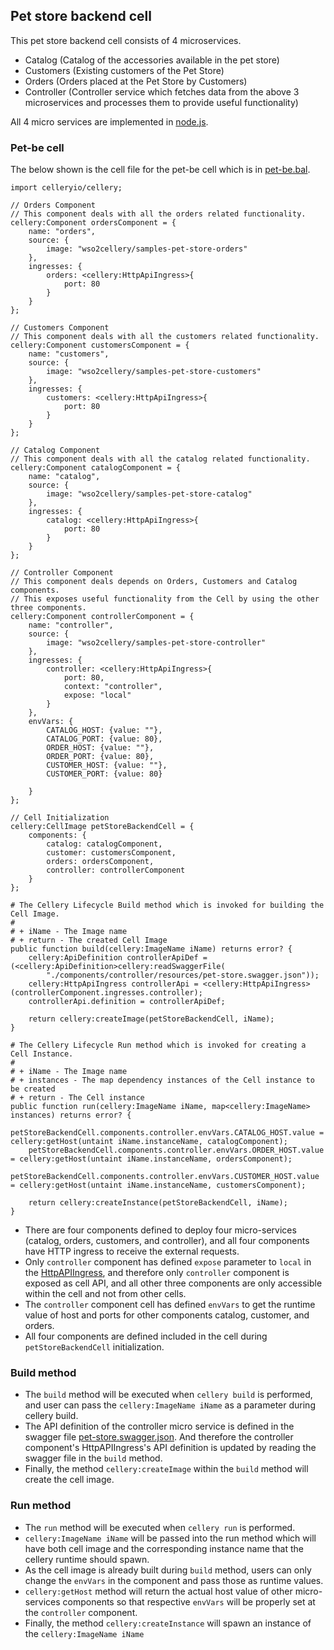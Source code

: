 ## Pet store backend cell

This pet store backend cell consists of 4 microservices.

* Catalog (Catalog of the accessories available in the pet store)
* Customers (Existing customers of the Pet Store)
* Orders (Orders placed at the Pet Store by Customers)
* Controller (Controller service which fetches data from the above 3 microservices and processes them to provide useful functionality)

All 4 micro services are implemented in [node.js](https://nodejs.org/en/). 


### Pet-be cell
The below shown is the cell file for the pet-be cell which is in [pet-be.bal](backend/pet-be.bal).

```
import celleryio/cellery;

// Orders Component
// This component deals with all the orders related functionality.
cellery:Component ordersComponent = {
    name: "orders",
    source: {
        image: "wso2cellery/samples-pet-store-orders"
    },
    ingresses: {
        orders: <cellery:HttpApiIngress>{
            port: 80
        }
    }
};

// Customers Component
// This component deals with all the customers related functionality.
cellery:Component customersComponent = {
    name: "customers",
    source: {
        image: "wso2cellery/samples-pet-store-customers"
    },
    ingresses: {
        customers: <cellery:HttpApiIngress>{
            port: 80
        }
    }
};

// Catalog Component
// This component deals with all the catalog related functionality.
cellery:Component catalogComponent = {
    name: "catalog",
    source: {
        image: "wso2cellery/samples-pet-store-catalog"
    },
    ingresses: {
        catalog: <cellery:HttpApiIngress>{
            port: 80
        }
    }
};

// Controller Component
// This component deals depends on Orders, Customers and Catalog components.
// This exposes useful functionality from the Cell by using the other three components.
cellery:Component controllerComponent = {
    name: "controller",
    source: {
        image: "wso2cellery/samples-pet-store-controller"
    },
    ingresses: {
        controller: <cellery:HttpApiIngress>{
            port: 80,
            context: "controller",
            expose: "local"
        }
    },
    envVars: {
        CATALOG_HOST: {value: ""},
        CATALOG_PORT: {value: 80},
        ORDER_HOST: {value: ""},
        ORDER_PORT: {value: 80},
        CUSTOMER_HOST: {value: ""},
        CUSTOMER_PORT: {value: 80}

    }
};

// Cell Initialization
cellery:CellImage petStoreBackendCell = {
    components: {
        catalog: catalogComponent,
        customer: customersComponent,
        orders: ordersComponent,
        controller: controllerComponent
    }
};

# The Cellery Lifecycle Build method which is invoked for building the Cell Image.
#
# + iName - The Image name
# + return - The created Cell Image
public function build(cellery:ImageName iName) returns error? {
    cellery:ApiDefinition controllerApiDef = (<cellery:ApiDefinition>cellery:readSwaggerFile(
        "./components/controller/resources/pet-store.swagger.json"));
    cellery:HttpApiIngress controllerApi = <cellery:HttpApiIngress>(controllerComponent.ingresses.controller);
    controllerApi.definition = controllerApiDef;

    return cellery:createImage(petStoreBackendCell, iName);
}

# The Cellery Lifecycle Run method which is invoked for creating a Cell Instance.
#
# + iName - The Image name
# + instances - The map dependency instances of the Cell instance to be created
# + return - The Cell instance
public function run(cellery:ImageName iName, map<cellery:ImageName> instances) returns error? {
    petStoreBackendCell.components.controller.envVars.CATALOG_HOST.value = cellery:getHost(untaint iName.instanceName, catalogComponent);
    petStoreBackendCell.components.controller.envVars.ORDER_HOST.value = cellery:getHost(untaint iName.instanceName, ordersComponent);
    petStoreBackendCell.components.controller.envVars.CUSTOMER_HOST.value = cellery:getHost(untaint iName.instanceName, customersComponent);

    return cellery:createInstance(petStoreBackendCell, iName);
}
```

- There are four components defined to deploy four micro-services (catalog, orders, customers, and controller), and all four components have HTTP ingress to receive the external requests. 
- Only `controller` component has defined `expose` parameter to `local` in the [HttpAPIIngress](https://github.com/wso2-cellery/spec), 
and therefore only `controller` component is exposed as cell API, and all other three components are only accessible within the cell and not from other cells. 
- The `controller` component cell has defined `envVars` to get the runtime value of host and ports for other components catalog, customer, and orders. 
- All four components are defined included in the cell during `petStoreBackendCell` initialization.

### Build method 
- The `build` method will be executed when `cellery build` is performed, and user can pass the `cellery:ImageName iName` as a parameter during cellery build.
- The API definition of the controller micro service is defined in the swagger file [pet-store.swagger.json](backend/components/controller/resources/pet-store.swagger.json). 
And therefore the controller component's HttpAPIIngress's API definition is updated by reading the swagger file in the `build` method.
- Finally, the method `cellery:createImage` within the `build` method will create the cell image.

### Run method
- The `run` method will be executed when `cellery run` is performed.
- `cellery:ImageName iName` will be passed into the run method which will have both cell image and the corresponding instance name that the cellery runtime should spawn.
- As the cell image is already built during `build` method, users can only change the `envVars` in the component and pass those as runtime values.
- `cellery:getHost` method will return the actual host value of other micro-services components so that respective `envVars` will be properly set at the `controller` component.
- Finally, the method `cellery:createInstance` will spawn an instance of the `cellery:ImageName iName`
